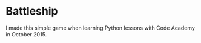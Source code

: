 # Battleship

I made this simple game when learning Python lessons with Code Academy in October 2015. 